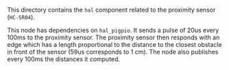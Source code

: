 This directory contains the `hal` component related to the proximity sensor (`HC-SR04`).

This node has dependencies on `hal_pigpio`. It sends a pulse of 20us every 100ms to the proximity sensor. The proximity sensor then responds with an edge which has a length proportional to the distance to the closest obstacle in front of the sensor (59us corresponds to 1 cm). The node also publishes every 100ms the distances it computed.